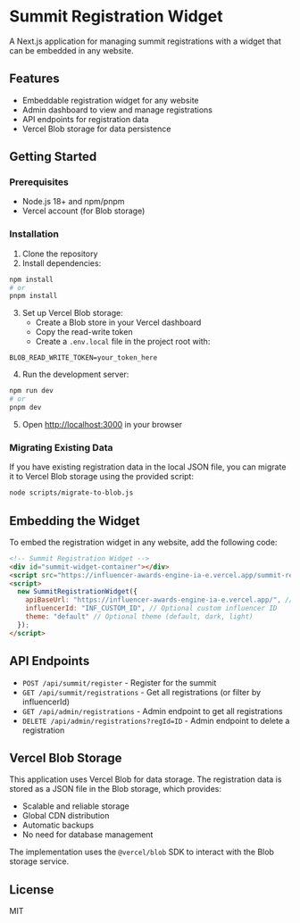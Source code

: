 # Summit Registration Widget

A Next.js application for managing summit registrations with a widget that can be embedded in any website.

## Features

- Embeddable registration widget for any website
- Admin dashboard to view and manage registrations
- API endpoints for registration data
- Vercel Blob storage for data persistence

## Getting Started

### Prerequisites

- Node.js 18+ and npm/pnpm
- Vercel account (for Blob storage)

### Installation

1. Clone the repository
2. Install dependencies:

```bash
npm install
# or
pnpm install
```

3. Set up Vercel Blob storage:
   - Create a Blob store in your Vercel dashboard
   - Copy the read-write token
   - Create a `.env.local` file in the project root with:

```
BLOB_READ_WRITE_TOKEN=your_token_here
```

4. Run the development server:

```bash
npm run dev
# or
pnpm dev
```

5. Open [http://localhost:3000](http://localhost:3000) in your browser

### Migrating Existing Data

If you have existing registration data in the local JSON file, you can migrate it to Vercel Blob storage using the provided script:

```bash
node scripts/migrate-to-blob.js
```

## Embedding the Widget

To embed the registration widget in any website, add the following code:

```html
<!-- Summit Registration Widget -->
<div id="summit-widget-container"></div>
<script src="https://influencer-awards-engine-ia-e.vercel.app/summit-register.js"></script>
<script>
  new SummitRegistrationWidget({
    apiBaseUrl: "https://influencer-awards-engine-ia-e.vercel.app/", // Your API base URL
    influencerId: "INF_CUSTOM_ID", // Optional custom influencer ID
    theme: "default" // Optional theme (default, dark, light)
  });
</script>
```

## API Endpoints

- `POST /api/summit/register` - Register for the summit
- `GET /api/summit/registrations` - Get all registrations (or filter by influencerId)
- `GET /api/admin/registrations` - Admin endpoint to get all registrations
- `DELETE /api/admin/registrations?regId=ID` - Admin endpoint to delete a registration

## Vercel Blob Storage

This application uses Vercel Blob for data storage. The registration data is stored as a JSON file in the Blob storage, which provides:

- Scalable and reliable storage
- Global CDN distribution
- Automatic backups
- No need for database management

The implementation uses the `@vercel/blob` SDK to interact with the Blob storage service.

## License

MIT